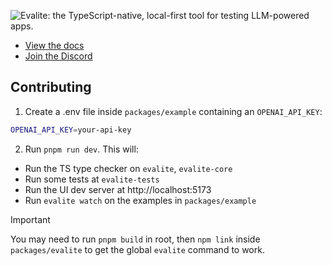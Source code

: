 ![Evalite: the TypeScript-native, local-first tool for testing LLM-powered apps.](https://raw.githubusercontent.com/mattpocock/evalite/refs/heads/main/repo-card.jpg)

- [View the docs](./packages/evalite/readme.md)
- [Join the Discord](https://www.mattpocock.com/ai-discord)

## Contributing

1. Create a .env file inside `packages/example` containing an `OPENAI_API_KEY`:

```sh
OPENAI_API_KEY=your-api-key
```

2. Run `pnpm run dev`. This will:

- Run the TS type checker on `evalite`, `evalite-core`
- Run some tests at `evalite-tests`
- Run the UI dev server at http://localhost:5173
- Run `evalite watch` on the examples in `packages/example`

> [!IMPORTANT]
>
> You may need to run `pnpm build` in root, then `npm link` inside `packages/evalite` to get the global `evalite` command to work.
